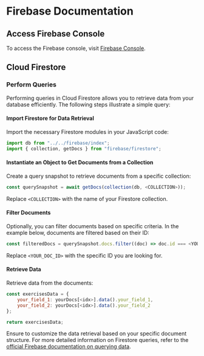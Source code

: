 # Firebase Documentation

## Access Firebase Console
To access the Firebase console, visit [Firebase Console](https://console.firebase.google.com/u/0/project/test-quests-a3712).

## Cloud Firestore

### Perform Queries

Performing queries in Cloud Firestore allows you to retrieve data from your database efficiently. The following steps illustrate a simple query:

#### Import Firestore for Data Retrieval

Import the necessary Firestore modules in your JavaScript code:

```javascript
import db from "../../firebase/index";
import { collection, getDocs } from "firebase/firestore"; 
```

#### Instantiate an Object to Get Documents from a Collection

Create a query snapshot to retrieve documents from a specific collection:

```javascript
const querySnapshot = await getDocs(collection(db, <COLLECTION>));
```

Replace `<COLLECTION>` with the name of your Firestore collection.

#### Filter Documents

Optionally, you can filter documents based on specific criteria. In the example below, documents are filtered based on their ID:

```javascript
const filteredDocs = querySnapshot.docs.filter((doc) => doc.id === <YOUR_DOC_ID>);
```

Replace `<YOUR_DOC_ID>` with the specific ID you are looking for.

#### Retrieve Data

Retrieve data from the documents:

```javascript
const exercisesData = {
    your_field_1: yourDocs[<idx>].data().your_field_1,
    your_field_2: yourDocs[<idx>].data().your_field_2
};

return exercisesData;
```

Ensure to customize the data retrieval based on your specific document structure.
For more detailed information on Firestore queries, refer to the [official Firebase documentation on querying data](https://firebase.google.com/docs/firestore/query-data/queries?hl=en).